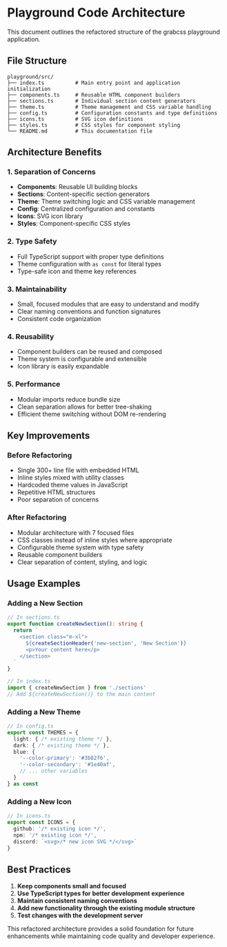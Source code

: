 # Playground Code Architecture

This document outlines the refactored structure of the grabcss playground application.

## File Structure

```
playground/src/
├── index.ts          # Main entry point and application initialization
├── components.ts     # Reusable HTML component builders
├── sections.ts       # Individual section content generators
├── theme.ts          # Theme management and CSS variable handling
├── config.ts         # Configuration constants and type definitions
├── icons.ts          # SVG icon definitions
├── styles.ts         # CSS styles for component styling
└── README.md         # This documentation file
```

## Architecture Benefits

### 1. **Separation of Concerns**
- **Components**: Reusable UI building blocks
- **Sections**: Content-specific section generators
- **Theme**: Theme switching logic and CSS variable management
- **Config**: Centralized configuration and constants
- **Icons**: SVG icon library
- **Styles**: Component-specific CSS styles

### 2. **Type Safety**
- Full TypeScript support with proper type definitions
- Theme configuration with `as const` for literal types
- Type-safe icon and theme key references

### 3. **Maintainability**
- Small, focused modules that are easy to understand and modify
- Clear naming conventions and function signatures
- Consistent code organization

### 4. **Reusability**
- Component builders can be reused and composed
- Theme system is configurable and extensible
- Icon library is easily expandable

### 5. **Performance**
- Modular imports reduce bundle size
- Clean separation allows for better tree-shaking
- Efficient theme switching without DOM re-rendering

## Key Improvements

### Before Refactoring
- Single 300+ line file with embedded HTML
- Inline styles mixed with utility classes
- Hardcoded theme values in JavaScript
- Repetitive HTML structures
- Poor separation of concerns

### After Refactoring
- Modular architecture with 7 focused files
- CSS classes instead of inline styles where appropriate
- Configurable theme system with type safety
- Reusable component builders
- Clear separation of content, styling, and logic

## Usage Examples

### Adding a New Section
```typescript
// In sections.ts
export function createNewSection(): string {
  return `
    <section class="m-xl">
      ${createSectionHeader('new-section', 'New Section')}
      <p>Your content here</p>
    </section>
  `
}

// In index.ts
import { createNewSection } from './sections'
// Add ${createNewSection()} to the main content
```

### Adding a New Theme
```typescript
// In config.ts
export const THEMES = {
  light: { /* existing theme */ },
  dark: { /* existing theme */ },
  blue: {
    '--color-primary': '#3b82f6',
    '--color-secondary': '#1e40af',
    // ... other variables
  }
} as const
```

### Adding a New Icon
```typescript
// In icons.ts
export const ICONS = {
  github: '/* existing icon */',
  npm: '/* existing icon */',
  discord: `<svg>/* new icon SVG */</svg>`
}
```

## Best Practices

1. **Keep components small and focused**
2. **Use TypeScript types for better development experience**
3. **Maintain consistent naming conventions**
4. **Add new functionality through the existing module structure**
5. **Test changes with the development server**

This refactored architecture provides a solid foundation for future enhancements while maintaining code quality and developer experience.